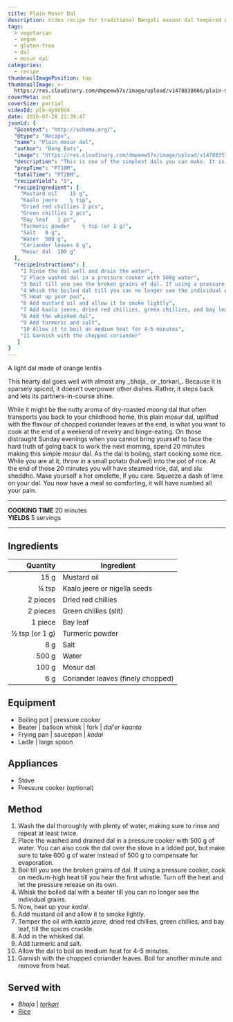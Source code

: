 ```yaml
---
title: Plain Mosur Dal
description: Video recipe for traditional Bengali masoor dal tempered with nigella seeds and coriander. Takes 30 minutes to cook and tastes hearty.
tags:
  - vegetarian
  - vegan
  - gluten-free
  - dal
  - mosur dal
categories:
  - recipe
thumbnailImagePosition: top
thumbnailImage: >-
  https://res.cloudinary.com/dmpeew57x/image/upload/v1478830066/plain-mosur-dal_thumbnail.jpg
coverMeta: out
coverSize: partial
videoId: plb-4p9V6U4
date: 2016-07-28 21:39:47
jsonLd: {
  "@context": "http://schema.org/",
  "@type": "Recipe",
  "name": "Plain mosur dal",
  "author": "Bong Eats",
  "image": "https://res.cloudinary.com/dmpeew57x/image/upload/v1478835725/thumbs/plain-mosur-dal_thumbnail_small.jpg",
  "description": "This is one of the simplest dals you can make. It is light and hearty, and goes well with almost any bhaja or torkari. Because it is sparsely spiced, it is a perfect component of a day-to-day meal.",
  "prepTime": "PT10M",
  "totalTime": "PT20M",
  "recipeYield": "5",
  "recipeIngredient": [
    "Mustard oil	15 g",
    "Kaalo jeere	¼ tsp",
    "Dried red chillies	2 pcs",
    "Green chillies	2 pcs",
    "Bay leaf	1 pc",
    "Turmeric powder	½ tsp (or 1 g)",
    "Salt	8 g",
    "Water	500 g",
    "Coriander leaves 6 g",
    "Mosur dal	100 g"
  ],
  "recipeInstructions": [
    "1 Rinse the dal well and drain the water",
    "2 Place washed dal in a pressure cooker with 500g water",
    "3 Boil till you see the broken grains of dal. If using a pressure cooker, cook on medium-high heat till you hear the first whistle. Turn off the heat and let the pressure release on its own",
    "4 Whisk the boiled dal till you can no longer see the individual grains",
    "5 Heat up your pan",
    "6 Add mustard oil and allow it to smoke lightly",
    "7 Add kaalo jeere, dried red chillies, green chillies, and bay leaf",
    "8 Add the whisked dal",
    "9 Add turmeric and salt",
    "10 Allow it to boil on medium heat for 4–5 minutes",
    "11 Garnish with the chopped coriander"
   ]
}
---
```



<p class="post-byline">A light dal made of orange lentils</p>

<p class="post-intro">This hearty dal goes well with almost any _bhaja_ or _torkari_. Because it is sparsely spiced, it doesn’t overpower other dishes. Rather, it steps back and lets its partners-in-course shine.</p>

<!-- more -->
<span class="dropcap">W</span>hile it might be the nutty aroma of dry-roasted _moong_ dal that often transports you back to your childhood home, this plain _mosur_ dal, uplifted with the flavour of chopped coriander leaves at the end, is what you want to cook at the end of a weekend of revelry and binge-eating. On those distraught Sunday evenings when you cannot bring yourself to face the hard truth of going back to work the next morning, spend 20 minutes making this simple _mosur_ dal. As the dal is boiling, start cooking some rice. While you are at it, throw in a small potato (halved) into the pot of rice. At the end of those 20 minutes you will have steamed rice, dal, and alu sheddho. Make yourself a hot omelette, if you care. Squeeze a dash of lime on your dal. You now have a meal so comforting, it will have numbed all your pain.

***

**COOKING TIME** 20 minutes   
**YIELDS** 5 servings

***
## Ingredients
|       Quantity | Ingredient                        |
|---------------:|-----------------------------------|
|           15 g | Mustard oil                       |
|          ¼ tsp | Kaalo jeere or nigella seeds      |
|       2 pieces | Dried red chillies                |
|       2 pieces | Green chillies (slit)             |
|        1 piece | Bay leaf                          |
| ½ tsp (or 1 g) | Turmeric powder                   |
|            8 g | Salt                              |
|          500 g | Water                             |
|          100 g | Mosur dal                         |
|            6 g | Coriander leaves (finely chopped) |

## Equipment
- Boiling pot | pressure cooker
- Beater | balloon whisk | fork | _dal'er kaanta_
- Frying pan | saucepan | _kadai_
- Ladle | large spoon

## Appliances
- Stove
- Pressure cooker (optional)

## Method
1. Wash the dal thoroughly with plenty of water, making sure to rinse and repeat at least twice.
2. Place the washed and drained dal in a pressure cooker with 500 g of water. You can also cook the dal over the stove in a lidded pot, but make sure to take 600 g of water instead of 500 g to compensate for evaporation.
3. Boil till you see the broken grains of dal. If using a pressure cooker, cook on medium-high heat till you hear the first whistle. Turn off the heat and let the pressure release on its own.
4. Whisk the boiled dal with a beater till you can no longer see the individual grains.
5. Now, heat up your _kadai_.
6. Add mustard oil and allow it to smoke lightly.
7. Temper the oil with _kaalo jeere_, dried red chillies, green chillies, and bay leaf, till the spices crackle.
8. Add in the whisked dal.
9. Add turmeric and salt.
10. Allow the dal to boil on medium heat for 4–5 minutes.
11. Garnish with the chopped coriander leaves. Boil for another minute and remove from heat.

## Served with
- _Bhaja_ | [_torkari_](/tags/torkari/)
- [Rice](/how-to/cook-the-perfect-rice/)
